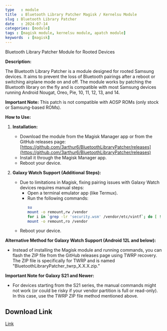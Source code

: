 ```yaml
---
type   : module
title  : Bluetooth Library Patcher Magisk / Kernelsu Module
slug : Bluetooth Library Patcher
date   : 2024-07-14
categories: [module]
tags : [magisk module, kernelsu module, apatch module]
keywords  : [magisk]
---
```


Bluetooth Library Patcher Module for Rooted Devices

**Description:**

The Bluetooth Library Patcher is a module designed for rooted Samsung devices. It aims to prevent the loss of Bluetooth pairings after a reboot or switching airplane mode on and off. The module works by patching the Bluetooth library on the fly and is compatible with most Samsung devices running Android Nougat, Oreo, Pie, 10, 11, 12, 13, and 14.

**Important Note:** This patch is not compatible with AOSP ROMs (only stock or Samsung-based ROMs).

**How to Use:**

1. **Installation:**
   * Download the module from the Magisk Manager app or from the GitHub releases page: [https://github.com/3arthur6/BluetoothLibraryPatcher/releases](https://github.com/3arthur6/BluetoothLibraryPatcher/releases)
   * Install it through the Magisk Manager app.
   * Reboot your device.

2. **Galaxy Watch Support (Additional Steps):**
   * Due to limitations in Magisk, fixing pairing issues with Galaxy Watch devices requires manual steps:
      * Open a terminal emulator app (like Termux).
      * Run the following commands:
         ```bash
         su
         mount -o remount,rw /vendor
         for i in `grep -lr 'security.wsm' /vendor/etc/vintf`; do [ ! -z $i ] && sed -i "$((`awk '/security.wsm/ {print FNR}' $i`-1)),/<\/hal>/d" $i; done
         mount -o remount,ro /vendor
         ```
   * Reboot your device.

**Alternative Method for Galaxy Watch Support (Android 12L and below):**

* Instead of installing the Magisk module and running commands, you can flash the ZIP file from the GitHub releases page using TWRP recovery. The ZIP file is specifically for TWRP and is named "BluetoothLibraryPatcher_twrp_X.X.X.zip."

**Important Note for Galaxy S21 and Newer:**
* For devices starting from the S21 series, the manual commands might not work (or could be risky if your vendor partition is full or read-only). In this case, use the TWRP ZIP file method mentioned above.


## Download Link
[Link](https://github.com/3arthur6/BluetoothLibraryPatcher/releases/download/v2.6.9/BluetoothLibraryPatcher_module_2.6.9.zip)

